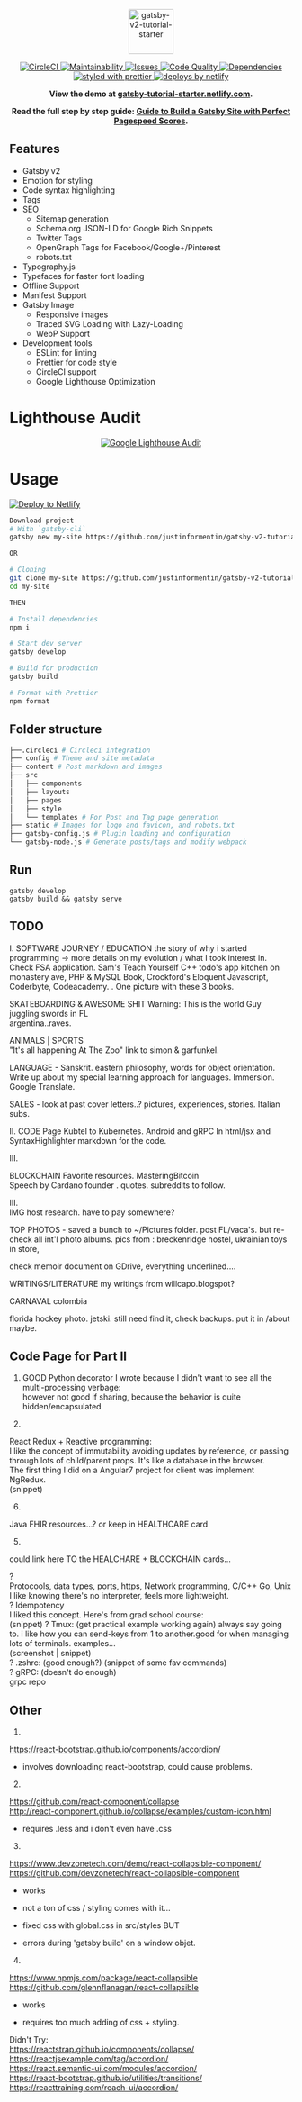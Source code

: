 <p align="center">
  <a href="https://github.com/justinformentin/gatsby-v2-tutorial-starter">
    <img
      src="https://i.imgur.com/mW3HLrn.png"
      height="80"
      alt="gatsby-v2-tutorial-starter"
      title="Gatsby v2 Tutorial Starter"
    />
  </a>
</p>

<p align="center">
  <a href="https://circleci.com/gh/justinformentin/gatsby-v2-tutorial-starter">
    <img
      src="https://circleci.com/gh/justinformentin/gatsby-v2-tutorial-starter.svg?style=svg"
      alt="CircleCI"
    />
  </a>
  <a href="https://codeclimate.com/github/justinformentin/gatsby-v2-tutorial-starter">
    <img
      src="https://codeclimate.com/github/justinformentin/gatsby-v2-tutorial-starter/badges/gpa.svg"
      alt="Maintainability"
    />
  </a>
  <a href="https://codeclimate.com/github/justinformentin/gatsby-v2-tutorial-starter">
    <img
      src="https://codeclimate.com/github/justinformentin/gatsby-v2-tutorial-starter/badges/issue_count.svg"
      alt="Issues"
    />
  </a>
  <a href="https://www.codacy.com/app/justinformentin/gatsby-v2-tutorial-starter?utm_source=github.com&amp;utm_medium=referral&amp;utm_content=justinformentin/gatsby-v2-tutorial-starter&amp;utm_campaign=Badge_Grade">
    <img
      src="https://api.codacy.com/project/badge/Grade/c910ab2b18a24dde80cfc05b73c908aa"
      alt="Code Quality"
    />
  </a>
  <a href="https://david-dm.org/justinformentin/gatsby-v2-tutorial-starter">
    <img
      src="https://img.shields.io/david/justinformentin/gatsby-v2-tutorial-starter.svg"
      alt="Dependencies"
    />
  </a>
  <a href="https://github.com/prettier/prettier">
    <img
      src="https://img.shields.io/badge/styled_with-prettier-ff69b4.svg"
      alt="styled with prettier"
    />
  </a>
  <a href="https://www.netlify.com">
    <img
      src="https://img.shields.io/badge/deploys%20by-netlify-00c7b7.svg"
      alt="deploys by netlify"
    />
  </a>
</p>

<p align="center">
  <strong>
    View the demo at <a href="https://gatsby-tutorial-starter.netlify.com">gatsby-tutorial-starter.netlify.com</a>.
  </strong>
</p>

<p align="center">
  <strong>
    Read the full step by step guide: <a href="https://justinformentin.com/guide-to-building-a-gatsby-site">Guide to Build a Gatsby Site with Perfect Pagespeed Scores</a></a>.
  </strong>
</p>

## Features

- Gatsby v2
- Emotion for styling
- Code syntax highlighting
- Tags
- SEO
  - Sitemap generation
  - Schema.org JSON-LD for Google Rich Snippets
  - Twitter Tags
  - OpenGraph Tags for Facebook/Google+/Pinterest
  - robots.txt
- Typography.js
- Typefaces for faster font loading
- Offline Support
- Manifest Support
- Gatsby Image
  - Responsive images
  - Traced SVG Loading with Lazy-Loading
  - WebP Support
- Development tools
  - ESLint for linting
  - Prettier for code style
  - CircleCI support
  - Google Lighthouse Optimization

# Lighthouse Audit

<p align="center">
  <a href="https://github.com/justinformentin/gatsby-v2-tutorial-starter">
    <img
      src="https://i.imgur.com/YOVC76X.png"
      alt="Google Lighthouse Audit"
      title="Google Lighthouse Audit"
    />
  </a>
</p>

# Usage

[![Deploy to Netlify](https://www.netlify.com/img/deploy/button.svg)](https://app.netlify.com/start/deploy?repository=https://github.com/justinformentin/gatsby-v2-tutorial-starter)

```bash
Download project
# With `gatsby-cli`
gatsby new my-site https://github.com/justinformentin/gatsby-v2-tutorial-starter

OR

# Cloning
git clone my-site https://github.com/justinformentin/gatsby-v2-tutorial-starter.git
cd my-site

THEN

# Install dependencies
npm i

# Start dev server
gatsby develop

# Build for production
gatsby build

# Format with Prettier
npm format

```

## Folder structure
```bash
├──.circleci # Circleci integration
├── config # Theme and site metadata
├── content # Post markdown and images
├── src
│   ├── components
│   ├── layouts
│   ├── pages
│   ├── style
│   └── templates # For Post and Tag page generation
├── static # Images for logo and favicon, and robots.txt
├── gatsby-config.js # Plugin loading and configuration
└── gatsby-node.js # Generate posts/tags and modify webpack
```

## Run

```
gatsby develop
gatsby build && gatsby serve
```
## TODO

I. 
SOFTWARE JOURNEY / EDUCATION
the story of why i started programming -> more details on my evolution / what I took interest in. Check FSA application. Sam's Teach Yourself C++ todo's app kitchen on monastery ave, PHP & MySQL Book, Crockford's Eloquent Javascript, Coderbyte, Codeacademy.
. One picture with these 3 books.

SKATEBOARDING & AWESOME SHIT
Warning: This is the world
Guy juggling swords in FL   
argentina..raves. 

ANIMALS | SPORTS  
"It's all happening At The Zoo" link to simon & garfunkel.

LANGUAGE - Sanskrit. eastern philosophy, words for object orientation. Write up about my special learning approach for languages. Immersion. Google Translate.

SALES - look at past cover letters..? pictures, experiences, stories. Italian subs.

II.
CODE Page
Kubtel to Kubernetes.
Android and gRPC
In html/jsx and SyntaxHighlighter markdown for the code.

III.

BLOCKCHAIN
Favorite resources. MasteringBitcoin  
Speech by Cardano founder  . quotes.
subreddits to follow.  

III.  
IMG host research. have to pay somewhere?

TOP PHOTOS - saved a bunch to ~/Pictures folder. post FL/vaca's. but re-check all int'l photo albums. pics from : breckenridge hostel, ukrainian toys in store,  

check memoir document on GDrive, everything underlined....

WRITINGS/LITERATURE
my writings from willcapo.blogspot?

CARNAVAL colombia

florida hockey photo. jetski. still need find it, check backups. put it in /about maybe.

## Code Page for Part II

1. GOOD
Python decorator I wrote because I didn't want to see all the multi-processing verbage:  
however not good if sharing, because the behavior is quite hidden/encapsulated  

2.
React Redux + Reactive programming:  
I like the concept of immutability avoiding updates by reference, or passing through lots of child/parent props. It's like a database in the browser.  
The first thing I did on a Angular7 project for client was implement NgRedux.  
(snippet)

6.
Java FHIR resources...? or keep in HEALTHCARE card

5.
could link here TO the HEALCHARE + BLOCKCHAIN cards...

?  
Protocools, data types, ports, https, Network programming, C/C++ Go, Unix  
I like knowing there's no interpreter, feels more lightweight.  
?
Idempotency  
I liked this concept. Here's from grad school course:  
(snippet) 
?
Tmux:  (get practical example working again)
always say going to. i like how you can send-keys from 1 to another.good for when managing lots of terminals. examples...  
(screenshot | snippet)  
?
.zshrc:  (good enough?)
(snippet of some fav commands)  
?
gRPC: (doesn't do enough)  
grpc repo  



## Other
1.  
https://react-bootstrap.github.io/components/accordion/  
- involves downloading react-bootstrap, could cause problems.

2.  
https://github.com/react-component/collapse  
http://react-component.github.io/collapse/examples/custom-icon.html  
- requires .less and i don't even have .css

3.  
https://www.devzonetech.com/demo/react-collapsible-component/  
https://github.com/devzonetech/react-collapsible-component  
+ works  
- not a ton of css / styling comes with it...  
+ fixed css with global.css in src/styles BUT  
- errors during 'gatsby build' on a window objet.  

4.  
https://www.npmjs.com/package/react-collapsible  
https://github.com/glennflanagan/react-collapsible  
+ works  
- requires too much adding of css + styling.  



Didn't Try:  
https://reactstrap.github.io/components/collapse/  
https://reactjsexample.com/tag/accordion/  
https://react.semantic-ui.com/modules/accordion/  
https://react-bootstrap.github.io/utilities/transitions/  
https://reacttraining.com/reach-ui/accordion/  
